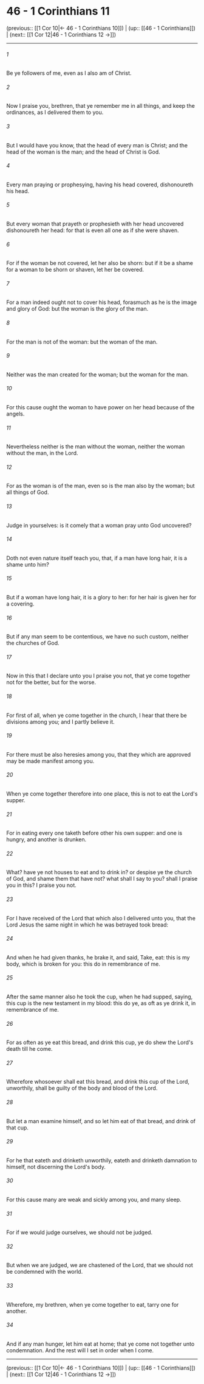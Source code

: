 # 46 - 1 Corinthians 11

(previous:: [[1 Cor 10|← 46 - 1 Corinthians 10]]) | (up:: [[46 - 1 Corinthians]]) | (next:: [[1 Cor 12|46 - 1 Corinthians 12 →]])

***


###### 1 
Be ye followers of me, even as I also am of Christ. 

###### 2 
Now I praise you, brethren, that ye remember me in all things, and keep the ordinances, as I delivered them to you. 

###### 3 
But I would have you know, that the head of every man is Christ; and the head of the woman is the man; and the head of Christ is God. 

###### 4 
Every man praying or prophesying, having his head covered, dishonoureth his head. 

###### 5 
But every woman that prayeth or prophesieth with her head uncovered dishonoureth her head: for that is even all one as if she were shaven. 

###### 6 
For if the woman be not covered, let her also be shorn: but if it be a shame for a woman to be shorn or shaven, let her be covered. 

###### 7 
For a man indeed ought not to cover his head, forasmuch as he is the image and glory of God: but the woman is the glory of the man. 

###### 8 
For the man is not of the woman: but the woman of the man. 

###### 9 
Neither was the man created for the woman; but the woman for the man. 

###### 10 
For this cause ought the woman to have power on her head because of the angels. 

###### 11 
Nevertheless neither is the man without the woman, neither the woman without the man, in the Lord. 

###### 12 
For as the woman is of the man, even so is the man also by the woman; but all things of God. 

###### 13 
Judge in yourselves: is it comely that a woman pray unto God uncovered? 

###### 14 
Doth not even nature itself teach you, that, if a man have long hair, it is a shame unto him? 

###### 15 
But if a woman have long hair, it is a glory to her: for her hair is given her for a covering. 

###### 16 
But if any man seem to be contentious, we have no such custom, neither the churches of God. 

###### 17 
Now in this that I declare unto you I praise you not, that ye come together not for the better, but for the worse. 

###### 18 
For first of all, when ye come together in the church, I hear that there be divisions among you; and I partly believe it. 

###### 19 
For there must be also heresies among you, that they which are approved may be made manifest among you. 

###### 20 
When ye come together therefore into one place, this is not to eat the Lord's supper. 

###### 21 
For in eating every one taketh before other his own supper: and one is hungry, and another is drunken. 

###### 22 
What? have ye not houses to eat and to drink in? or despise ye the church of God, and shame them that have not? what shall I say to you? shall I praise you in this? I praise you not. 

###### 23 
For I have received of the Lord that which also I delivered unto you, that the Lord Jesus the same night in which he was betrayed took bread: 

###### 24 
And when he had given thanks, he brake it, and said, Take, eat: this is my body, which is broken for you: this do in remembrance of me. 

###### 25 
After the same manner also he took the cup, when he had supped, saying, this cup is the new testament in my blood: this do ye, as oft as ye drink it, in remembrance of me. 

###### 26 
For as often as ye eat this bread, and drink this cup, ye do shew the Lord's death till he come. 

###### 27 
Wherefore whosoever shall eat this bread, and drink this cup of the Lord, unworthily, shall be guilty of the body and blood of the Lord. 

###### 28 
But let a man examine himself, and so let him eat of that bread, and drink of that cup. 

###### 29 
For he that eateth and drinketh unworthily, eateth and drinketh damnation to himself, not discerning the Lord's body. 

###### 30 
For this cause many are weak and sickly among you, and many sleep. 

###### 31 
For if we would judge ourselves, we should not be judged. 

###### 32 
But when we are judged, we are chastened of the Lord, that we should not be condemned with the world. 

###### 33 
Wherefore, my brethren, when ye come together to eat, tarry one for another. 

###### 34 
And if any man hunger, let him eat at home; that ye come not together unto condemnation. And the rest will I set in order when I come.

***

(previous:: [[1 Cor 10|← 46 - 1 Corinthians 10]]) | (up:: [[46 - 1 Corinthians]]) | (next:: [[1 Cor 12|46 - 1 Corinthians 12 →]])
